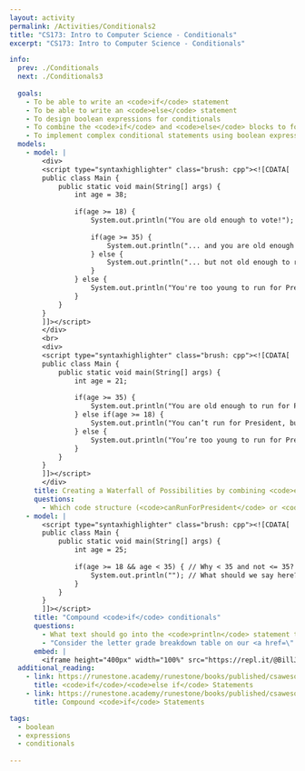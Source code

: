 ```yaml
---
layout: activity
permalink: /Activities/Conditionals2
title: "CS173: Intro to Computer Science - Conditionals"
excerpt: "CS173: Intro to Computer Science - Conditionals"

info:
  prev: ./Conditionals
  next: ./Conditionals3
  
  goals: 
    - To be able to write an <code>if</code> statement
    - To be able to write an <code>else</code> statement
    - To design boolean expressions for conditionals
    - To combine the <code>if</code> and <code>else</code> blocks to form conditionals that utilize the <code>else if</code> construct
    - To implement complex conditional statements using boolean expression operators
  models:
    - model: |
        <div>
        <script type="syntaxhighlighter" class="brush: cpp"><![CDATA[
        public class Main {
            public static void main(String[] args) {
                int age = 38;
                
                if(age >= 18) {
                    System.out.println("You are old enough to vote!");
                    
                    if(age >= 35) {
                        System.out.println("... and you are old enough to run for President!");
                    } else {
                        System.out.println("... but not old enough to run for President!");
                    }
                } else {
                    System.out.println("You're too young to run for President, and too young to vote.");
                }
            }
        }
        ]]></script>    
        </div>
        <br>
        <div>
        <script type="syntaxhighlighter" class="brush: cpp"><![CDATA[
        public class Main {
            public static void main(String[] args) {
                int age = 21;
                
                if(age >= 35) {
                    System.out.println("You are old enough to run for President of the United States!");
                } else if(age >= 18) {
                    System.out.println("You can’t run for President, but you are old enough to vote!");
                } else {
                    System.out.println("You’re too young to run for President, and too young to vote.");
                }
            }
        }
        ]]></script>  
        </div>
      title: Creating a Waterfall of Possibilities by combining <code>else</code> and <code>if</code>
      questions:
        - Which code structure (<code>canRunForPresident</code> or <code>canRunForPresident2</code>) do you prefer and why?
    - model: |
        <script type="syntaxhighlighter" class="brush: cpp"><![CDATA[
        public class Main {           
            public static void main(String[] args) {
                int age = 25;
                
                if(age >= 18 && age < 35) { // Why < 35 and not <= 35?
                    System.out.println(""); // What should we say here?
                }
            }
        }
        ]]></script>      
      title: "Compound <code>if</code> conditionals"
      questions: 
        - What text should go into the <code>println</code> statement to indicate whether the person can vote (at least age 18) but also is too young to run for president (at least age 35)?
        - "Consider the letter grade breakdown table on our <a href=\"../#grading\">course syllabus</a>.  Write a series of compound <code>if</code> statements that determines if your grade is an A+, an A, or an A-."
      embed: |
        <iframe height="400px" width="100%" src="https://repl.it/@BillJr99/JavaFirstExample?lite=true" scrolling="no" frameborder="no" allowtransparency="true" allowfullscreen="true" sandbox="allow-forms allow-pointer-lock allow-popups allow-same-origin allow-scripts allow-modals"></iframe>         
  additional_reading:
    - link: https://runestone.academy/runestone/books/published/csawesome/Unit3-If-Statements/topic-3-4-else-ifs.html
      title: <code>if</code>/<code>else if</code> Statements
    - link: https://runestone.academy/runestone/books/published/csawesome/Unit3-If-Statements/topic-3-5-compound-ifs.html 
      title: Compound <code>if</code> Statements

tags:
  - boolean
  - expressions
  - conditionals
  
---
```


